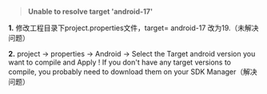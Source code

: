 > **Unable to resolve target 'android-17'**

**1.** 修改工程目录下project.properties文件，target= android-17 改为19.（未解决问题）

**2.** project -> properties -> Android -> Select the Target android version you want to compile and Apply !
       If you don't have any target versions to compile, you probably need to download them on your SDK Manager（解决问题）
